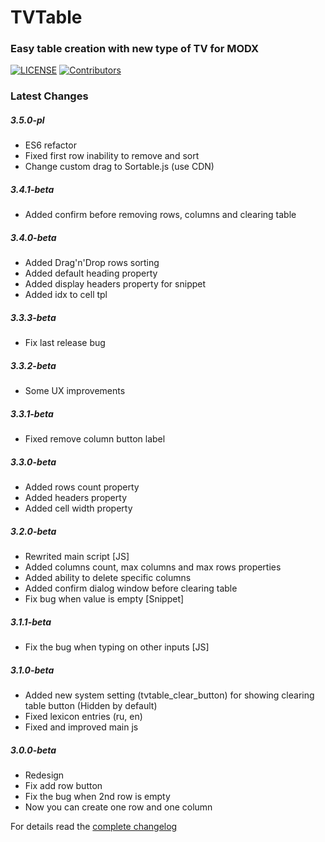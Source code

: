 # TVTable

### Easy table creation with new type of TV for MODX
[![LICENSE](https://img.shields.io/badge/License-GPL%20v2-blue.svg)](./LICENSE)  [![Contributors](https://img.shields.io/github/contributors/wax100/tvtable.svg)](https://github.com/wax100/tvtable/graphs/contributors)

### Latest Changes

##### 3.5.0-pl
- ES6 refactor
- Fixed first row inability to remove and sort
- Change custom drag to Sortable.js (use CDN)

##### 3.4.1-beta
- Added confirm before removing rows, columns and clearing table

##### 3.4.0-beta
- Added Drag'n'Drop rows sorting
- Added default heading property
- Added display headers property for snippet
- Added idx to cell tpl

##### 3.3.3-beta
- Fix last release bug

##### 3.3.2-beta
- Some UX improvements

##### 3.3.1-beta
- Fixed remove column button label

##### 3.3.0-beta
- Added rows count property
- Added headers property
- Added cell width property

##### 3.2.0-beta
- Rewrited main script [JS]
- Added columns count, max columns and max rows properties
- Added ability to delete specific columns
- Added confirm dialog window before clearing table
- Fix bug when value is empty [Snippet]

##### 3.1.1-beta
- Fix the bug when typing on other inputs [JS]

##### 3.1.0-beta
- Added new system setting (tvtable_clear_button) for showing clearing table button (Hidden by default)
- Fixed lexicon entries (ru, en)
- Fixed and improved main js

##### 3.0.0-beta
- Redesign
- Fix add row button
- Fix the bug when 2nd row is empty
- Now you can create one row and one column

For details read the [complete changelog](./core/components/modxnotes/docs/changelog.txt 'complete changelog')